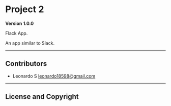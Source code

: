 # Project 2

**Version 1.0.0**

Flack App.

An app similar to Slack.

---
## Contributors
- Leonardo S <leonardo18598@gmail.com>

---
## License and Copyright
